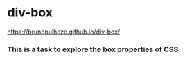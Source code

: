 # div-box
https://brunopulheze.github.io/div-box/
### This is a task to explore the box properties of CSS
